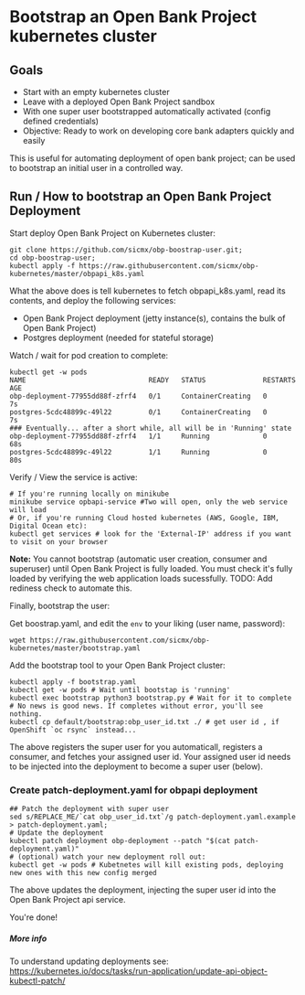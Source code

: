 # Bootstrap an Open Bank Project kubernetes cluster

## Goals

- Start with an empty kubernetes cluster
- Leave with a deployed Open Bank Project sandbox
- With one super user bootstrapped automatically activated (config defined credentials)
- Objective: Ready to work on developing core bank adapters quickly and easily

This is useful for automating deployment of open bank project; can
be used to bootstrap an initial user in a controlled way.

## Run / How to bootstrap an Open Bank Project Deployment


Start deploy Open Bank Project on Kubernetes cluster:

```
git clone https://github.com/sicmx/obp-boostrap-user.git;
cd obp-boostrap-user;
kubectl apply -f https://raw.githubusercontent.com/sicmx/obp-kubernetes/master/obpapi_k8s.yaml
```
What the above does is tell kubernetes to fetch obpapi_k8s.yaml, read its contents, and deploy the following services:

  - Open Bank Project deployment (jetty instance(s), contains the bulk of Open Bank Project)
  - Postgres deployment (needed for stateful storage)

Watch / wait for pod creation to complete:
```
kubectl get -w pods
NAME                              READY   STATUS              RESTARTS   AGE
obp-deployment-77955dd88f-zfrf4   0/1     ContainerCreating   0          7s
postgres-5cdc48899c-49l22         0/1     ContainerCreating   0          7s
### Eventually... after a short while, all will be in 'Running' state
obp-deployment-77955dd88f-zfrf4   1/1     Running             0          68s
postgres-5cdc48899c-49l22         1/1     Running             0          80s
```

Verify / View the service is active:
```
# If you're running locally on minikube
minikube service opbapi-service #Two will open, only the web service will load
# Or, if you're running Cloud hosted kubernetes (AWS, Google, IBM, Digital Ocean etc):
kubectl get services # look for the 'External-IP' address if you want to visit on your browser
```
**Note:** You cannot bootstrap (automatic user creation, consumer and superuser) until 
Open Bank Project is fully loaded. You must check it's fully loaded by verifying the
web application loads sucessfully. TODO: Add rediness check to automate this.

Finally, bootstrap the user:

Get boostrap.yaml, and edit the `env` to your liking (user name, password):

```
wget https://raw.githubusercontent.com/sicmx/obp-kubernetes/master/bootstrap.yaml
```

Add the bootstrap tool to your Open Bank Project cluster:
```
kubectl apply -f bootstrap.yaml
kubectl get -w pods # Wait until bootstap is 'running'
kubectl exec bootstrap python3 bootstrap.py # Wait for it to complete
# No news is good news. If completes without error, you'll see nothing.
kubectl cp default/bootstrap:obp_user_id.txt ./ # get user id , if OpenShift `oc rsync` instead...
```
The above registers the super user for you automaticall, registers a consumer, and fetches
your assigned user id. Your assigned user id needs to be injected into the deployment to 
become a super user (below).

### Create patch-deployment.yaml for obpapi deployment
```
## Patch the deployment with super user
sed s/REPLACE_ME/`cat obp_user_id.txt`/g patch-deployment.yaml.example > patch-deployment.yaml;
# Update the deployment
kubectl patch deployment obp-deployment --patch "$(cat patch-deployment.yaml)"
# (optional) watch your new deployment roll out:
kubectl get -w pods # Kubetnetes will kill existing pods, deploying new ones with this new config merged
```
The above updates the deployment, injecting the super user id into the Open Bank Project api service.

You're done!

##### More info 

To understand updating deployments see: https://kubernetes.io/docs/tasks/run-application/update-api-object-kubectl-patch/
